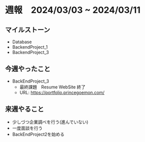 # 週報　2024/03/03 ~ 2024/03/11

## マイルストーン
- Database 
- BackendProject_1
- BackendProject_3


## 今週やったこと
- BackEndProject_3
    - 最終課題　Resume WebSite 終了
    - URL: https://portfolio.princegoemon.com/

## 来週やること
- 少しづつ企業調べを行う(進んでいない)
- 一度面談を行う
- BackEndProject2を始める
